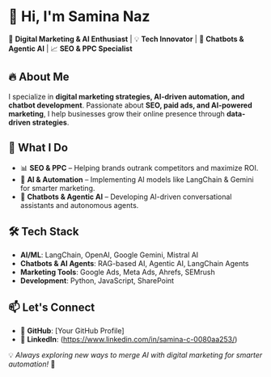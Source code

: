 # 👋 Hi, I'm Samina Naz
🚀 **Digital Marketing & AI Enthusiast** | 💡 **Tech Innovator** | 🤖 **Chatbots & Agentic AI** | 📈 **SEO & PPC Specialist**  

## 🔥 About Me  
I specialize in **digital marketing strategies, AI-driven automation, and chatbot development**. Passionate about **SEO, paid ads, and AI-powered marketing**, I help businesses grow their online presence through **data-driven strategies**.  

## 💼 What I Do  
- 📊 **SEO & PPC** – Helping brands outrank competitors and maximize ROI.  
- 🤖 **AI & Automation** – Implementing AI models like LangChain & Gemini for smarter marketing.  
- 💬 **Chatbots & Agentic AI** – Developing AI-driven conversational assistants and autonomous agents.  

## 🛠 Tech Stack  
- **AI/ML**: LangChain, OpenAI, Google Gemini, Mistral AI  
- **Chatbots & AI Agents**: RAG-based AI, Agentic AI, LangChain Agents  
- **Marketing Tools**: Google Ads, Meta Ads, Ahrefs, SEMrush  
- **Development**: Python, JavaScript, SharePoint  

## 📫 Let's Connect  
- 🔗 **GitHub**: [Your GitHub Profile]  
- 💼 **LinkedIn**: (https://www.linkedin.com/in/samina-c-0080aa253/)


💡 *Always exploring new ways to merge AI with digital marketing for smarter automation!* 🚀  


<!---
Samina022/Samina022 is a ✨ special ✨ repository because its `README.md` (this file) appears on your GitHub profile.
You can click the Preview link to take a look at your changes.
--->

